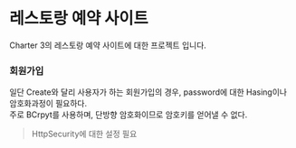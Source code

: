 # 레스토랑 예약 사이트

Charter 3의 레스토랑 예약 사이트에 대한 프로젝트 입니다.

### 회원가입
일단 Create와 달리 사용자가 하는 회원가입의 경우, password에 대한 Hasing이나 암호화과정이 필요하다.<br>
주로 BCrpyt를 사용하며, 단방향 암호화이므로 암호키를 얻어낼 수 없다. 
> HttpSecurity에 대한 설정 필요